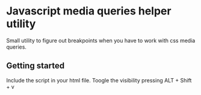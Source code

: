 # Javascript media queries helper utility
Small utility to figure out breakpoints when you have to work with css media queries.

## Getting started

Include the script in your html file.
Toogle the visibility pressing ALT + Shift + v